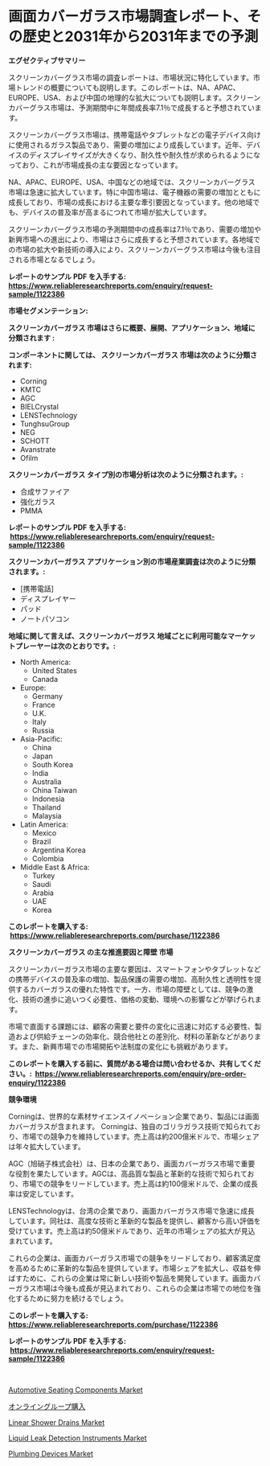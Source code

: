 <p><h1>画面カバーガラス市場調査レポート、その歴史と2031年から2031年までの予測</h1></p><p><strong>エグゼクティブサマリー</strong></p>
<p><p>スクリーンカバーグラス市場の調査レポートは、市場状況に特化しています。市場トレンドの概要についても説明します。このレポートは、NA、APAC、EUROPE、USA、および中国の地理的な拡大についても説明します。スクリーンカバーグラス市場は、予測期間中に年間成長率7.1％で成長すると予想されています。</p><p>スクリーンカバーグラス市場は、携帯電話やタブレットなどの電子デバイス向けに使用されるガラス製品であり、需要の増加により成長しています。近年、デバイスのディスプレイサイズが大きくなり、耐久性や耐久性が求められるようになっており、これが市場成長の主な要因となっています。</p><p>NA、APAC、EUROPE、USA、中国などの地域では、スクリーンカバーグラス市場は急速に拡大しています。特に中国市場は、電子機器の需要の増加とともに成長しており、市場の成長における主要な牽引要因となっています。他の地域でも、デバイスの普及率が高まるにつれて市場が拡大しています。</p><p>スクリーンカバーグラス市場の予測期間中の成長率は7.1％であり、需要の増加や新興市場への進出により、市場はさらに成長すると予想されています。各地域での市場の拡大や新技術の導入により、スクリーンカバーグラス市場は今後も注目される市場となるでしょう。</p></p>
<p><strong>レポートのサンプル PDF を入手する: <a href="https://www.reliableresearchreports.com/enquiry/request-sample/1122386">https://www.reliableresearchreports.com/enquiry/request-sample/1122386</a></strong></p>
<p><strong>市場セグメンテーション:</strong></p>
<p><strong> スクリーンカバーガラス 市場はさらに概要、展開、アプリケーション、地域に分類されます :</strong></p>
<p><strong>コンポーネントに関しては、 スクリーンカバーガラス 市場は次のように分類されます: &nbsp;</strong></p>
<p><ul><li>Corning</li><li>KMTC</li><li>AGC</li><li>BIELCrystal</li><li>LENSTechnology</li><li>TunghsuGroup</li><li>NEG</li><li>SCHOTT</li><li>Avanstrate</li><li>Ofilm</li></ul></p>
<p><strong> スクリーンカバーガラス タイプ別の市場分析は次のように分類されます。:</strong></p>
<p><ul><li>合成サファイア</li><li>強化ガラス</li><li>PMMA</li></ul></p>
<p><strong>レポートのサンプル PDF を入手する: &nbsp;<a href="https://www.reliableresearchreports.com/enquiry/request-sample/1122386">https://www.reliableresearchreports.com/enquiry/request-sample/1122386</a></strong></p>
<p><strong> スクリーンカバーガラス アプリケーション別の市場産業調査は次のように分類されます。:</strong></p>
<p><ul><li>[携帯電話]</li><li>ディスプレイヤー</li><li>パッド</li><li>ノートパソコン</li></ul></p>
<p><strong>地域に関して言えば、スクリーンカバーガラス 地域ごとに利用可能なマーケットプレーヤーは次のとおりです。:</strong></p>
<p><ul>
    <li>
        North America:
        <ul>
            <li>United States</li>
            <li>Canada</li>
        </ul>
    </li>
    <li>
        Europe:
        <ul>
            <li>Germany</li>
            <li>France</li>
            <li>U.K.</li>
            <li>Italy</li>
            <li>Russia</li>
        </ul>
    </li>
    <li>
        Asia-Pacific:
        <ul>
            <li>China</li>
            <li>Japan</li>
            <li>South Korea</li>
            <li>India</li>
            <li>Australia</li>
            <li>China Taiwan</li>
            <li>Indonesia</li>
            <li>Thailand</li>
            <li>Malaysia</li>
        </ul>
    </li>
    <li>
        Latin America:
        <ul>
            <li>Mexico</li>
            <li>Brazil</li>
            <li>Argentina Korea</li>
            <li>Colombia</li>
        </ul>
    </li>
    <li>
        Middle East & Africa:
        <ul>
            <li>Turkey</li>
            <li>Saudi</li>
            <li>Arabia</li>
            <li>UAE</li>
            <li>Korea</li>
        </ul>
    </li>
    </ul></p>
<p><strong>このレポートを購入する: &nbsp;<a href="https://www.reliableresearchreports.com/purchase/1122386">https://www.reliableresearchreports.com/purchase/1122386</a></strong></p>
<p><strong>スクリーンカバーガラス の主な推進要因と障壁 市場</strong></p>
<p><p>スクリーンカバーガラス市場の主要な要因は、スマートフォンやタブレットなどの携帯デバイスの普及率の増加、製品保護の需要の増加、高耐久性と透明性を提供するカバーガラスの優れた特性です。一方、市場の障壁としては、競争の激化、技術の進歩に追いつく必要性、価格の変動、環境への影響などが挙げられます。</p><p>市場で直面する課題には、顧客の需要と要件の変化に迅速に対応する必要性、製造および供給チェーンの効率化、競合他社との差別化、材料の革新などがあります。また、新興市場での市場開拓や法制度の変化にも挑戦があります。</p></p>
<p><strong>このレポートを購入する前に、質問がある場合は問い合わせるか、共有してください。:&nbsp; <a href="https://www.reliableresearchreports.com/enquiry/pre-order-enquiry/1122386">https://www.reliableresearchreports.com/enquiry/pre-order-enquiry/1122386</a></strong></p>
<p><strong>競争環境</strong></p>
<p><p>Corningは、世界的な素材サイエンスイノベーション企業であり、製品には画面カバーガラスが含まれます。 Corningは、独自のゴリラガラス技術で知られており、市場での競争力を維持しています。売上高は約200億米ドルで、市場シェアは年々拡大しています。</p><p>AGC（旭硝子株式会社）は、日本の企業であり、画面カバーガラス市場で重要な役割を果たしています。AGCは、高品質な製品と革新的な技術で知られており、市場での競争をリードしています。売上高は約100億米ドルで、企業の成長率は安定しています。</p><p>LENSTechnologyは、台湾の企業であり、画面カバーガラス市場で急速に成長しています。同社は、高度な技術と革新的な製品を提供し、顧客から高い評価を受けています。売上高は約50億米ドルであり、近年の市場シェアの拡大が見込まれています。</p><p>これらの企業は、画面カバーガラス市場での競争をリードしており、顧客満足度を高めるために革新的な製品を提供しています。市場シェアを拡大し、収益を伸ばすために、これらの企業は常に新しい技術や製品を開発しています。画面カバーガラス市場は今後も成長が見込まれており、これらの企業は市場での地位を強化するために努力を続けるでしょう。</p></p>
<p><strong>このレポートを購入する: &nbsp; <a href="https://www.reliableresearchreports.com/purchase/1122386">https://www.reliableresearchreports.com/purchase/1122386</a></strong></p>
<p><strong>レポートのサンプル PDF を入手する: &nbsp;<a href="https://www.reliableresearchreports.com/enquiry/request-sample/1122386">https://www.reliableresearchreports.com/enquiry/request-sample/1122386</a></strong><strong></strong></p>
<p>&nbsp;</p>
<p><p><a href="https://bubble-tree-ea4.notion.site/Global-Automotive-Seating-Components-Market-Size-and-Market-Trends-Insights-and-Projections-from-20-f5f13345789b466cad8dc2949af6ae4e">Automotive Seating Components Market</a></p><p><a href="https://medium.com/@izaiahbartell/%E3%82%AA%E3%83%B3%E3%83%A9%E3%82%A4%E3%83%B3%E3%82%B0%E3%83%AB%E3%83%BC%E3%83%97%E8%B3%BC%E5%85%A5%E5%B8%82%E5%A0%B4%E3%81%AF-%E5%B8%82%E5%A0%B4%E3%82%B7%E3%82%A7%E3%82%A2-%E3%82%B5%E3%82%A4%E3%82%BA-%E3%81%8A%E3%82%88%E3%81%B32031%E5%B9%B4%E3%81%BE%E3%81%A7%E3%81%AE%E4%BA%88%E6%B8%AC%E3%81%AB%E7%84%A6%E7%82%B9%E3%82%92%E5%BD%93%E3%81%A6%E3%81%A6%E3%81%84%E3%81%BE%E3%81%99-b2e2510fb125">オンライングループ購入</a></p><p><a href="https://github.com/lbird53714/Market-Research-Report-List-3/blob/main/linear-shower-drains-market.md">Linear Shower Drains Market</a></p><p><a href="https://issuu.com/reportprime-2/docs/liquid-leak-detection-instruments-market-size-2030">Liquid Leak Detection Instruments Market</a></p><p><a href="https://view.publitas.com/reportprime-1/plumbing-devices-market-size-growing-and-forecasted-for-period-from-2024-2031-and-provides-complete-market-analysis-of-this-market/">Plumbing Devices Market</a></p></p>